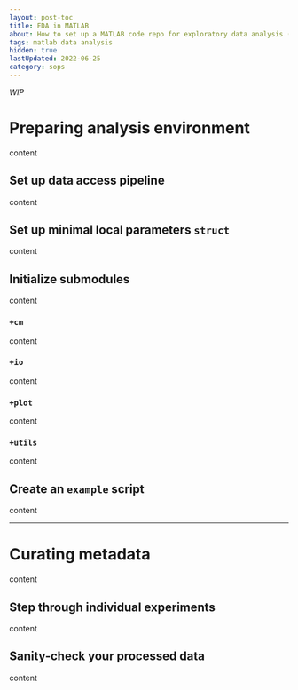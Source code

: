 ```yaml
---
layout: post-toc
title: EDA in MATLAB
about: How to set up a MATLAB code repo for exploratory data analysis (EDA) after an experiment.
tags: matlab data analysis
hidden: true
lastUpdated: 2022-06-25
category: sops
---
```


_WIP_

# Preparing analysis environment #
content

## Set up data access pipeline ##
content

## Set up minimal local parameters `struct` ##
content

## Initialize submodules ##
content

### `+cm` ###
content

### `+io` ###
content

### `+plot` ###
content

### `+utils` ###
content

## Create an `example` script ##
content

--- 

# Curating metadata #
content

## Step through individual experiments ##
content

## Sanity-check your processed data ##
content
